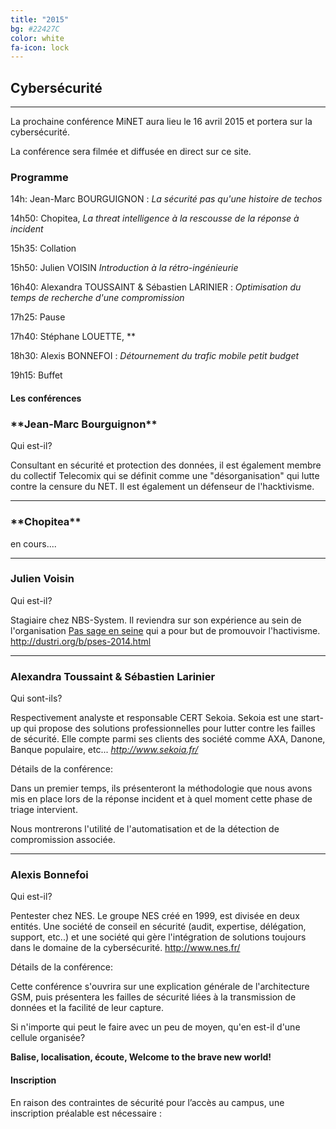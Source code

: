 ```yaml
---
title: "2015"
bg: #22427C
color: white
fa-icon: lock
---
```


## Cybersécurité

-------------------------

La prochaine conférence MiNET aura lieu le 16 avril 2015 et portera sur la cybersécurité.

La conférence sera filmée et diffusée en direct sur ce site.

### Programme

14h: Jean-Marc BOURGUIGNON : *La sécurité pas qu'une histoire de techos*

14h50: Chopitea, *La threat intelligence à la rescousse de la réponse à incident*

15h35: Collation

15h50: Julien VOISIN *Introduction à la rétro-ingénieurie*

16h40: Alexandra TOUSSAINT & Sébastien LARINIER : *Optimisation du temps de recherche d'une compromission*

17h25: Pause

17h40: Stéphane LOUETTE, **

18h30: Alexis BONNEFOI : *Détournement du trafic mobile petit budget*

19h15: Buffet

#### Les conférences

<h3 class="titre_2015">**Jean-Marc Bourguignon**</h3>

Qui est-il?

Consultant en sécurité et protection des données, il est également membre du collectif Telecomix qui se définit comme une "désorganisation" qui lutte contre la censure du NET. Il est également un défenseur de l'hacktivisme.


-------------------------------------------

<h3>**Chopitea**</h3>

en cours....

-------------------------------------------

<h3>Julien Voisin</h3>

Qui est-il?

Stagiaire chez NBS-System. Il reviendra sur son expérience au sein de l'organisation <a href="http://www.passageenseine.org/">Pas sage en seine</a> qui a pour but de promouvoir l'hactivisme.
http://dustri.org/b/pses-2014.html

--------------------------------------------

<h3>Alexandra Toussaint & Sébastien Larinier</h3>

Qui sont-ils?

Respectivement analyste et responsable CERT Sekoia. Sekoia est une start-up qui propose des solutions professionnelles pour lutter contre les failles de sécurité. Elle compte parmi ses clients des société comme AXA, Danone, Banque populaire, etc... 
*http://www.sekoia.fr/*

Détails de la conférence:

Dans un premier temps, ils présenteront la méthodologie que nous avons mis en place lors de la réponse incident et à quel moment cette phase de triage intervient.

Nous montrerons l'utilité de l'automatisation et de la détection de compromission associée.

---------------------------------------------

<h3>Alexis Bonnefoi</h3>

Qui est-il?

Pentester chez NES. Le groupe NES créé en 1999, est divisée en deux entités. Une société de conseil en sécurité (audit, expertise, délégation, support, etc..) et une société qui gère l'intégration de solutions toujours dans le domaine de la cybersécurité.
http://www.nes.fr/

Détails de la conférence:

Cette conférence s'ouvrira sur une explication générale de l'architecture GSM, puis présentera les failles de sécurité liées à la transmission de données et la facilité de leur capture.

Si n'importe qui peut le faire avec un peu de moyen, qu'en est-il d'une cellule organisée?

**Balise, localisation, écoute, Welcome to the brave new world!**

#### Inscription

En raison des contraintes de sécurité pour l’accès au campus, une inscription préalable est nécessaire :

<center><a href="https://conference.minet.net/inscription/">
<span class="fa-stack subtlecircle" style="font-size:80px; background:rgba(255,255,255,0.1)">
  <i class="fa fa-circle fa-stack-2x text-white"></i>
  <i class="fa fa-user-plus fa-stack-1x text-turquoise"></i>
</span>
</a></center>
